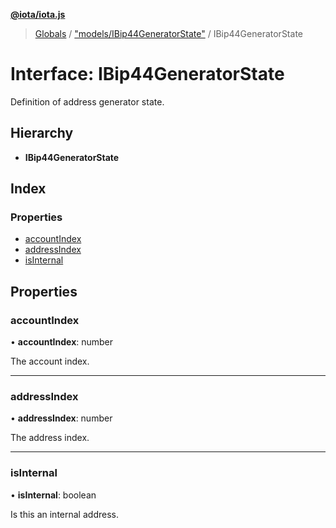 **[@iota/iota.js](../README.md)**

> [Globals](../README.md) / ["models/IBip44GeneratorState"](../modules/_models_ibip44generatorstate_.md) / IBip44GeneratorState

# Interface: IBip44GeneratorState

Definition of address generator state.

## Hierarchy

* **IBip44GeneratorState**

## Index

### Properties

* [accountIndex](_models_ibip44generatorstate_.ibip44generatorstate.md#accountindex)
* [addressIndex](_models_ibip44generatorstate_.ibip44generatorstate.md#addressindex)
* [isInternal](_models_ibip44generatorstate_.ibip44generatorstate.md#isinternal)

## Properties

### accountIndex

•  **accountIndex**: number

The account index.

___

### addressIndex

•  **addressIndex**: number

The address index.

___

### isInternal

•  **isInternal**: boolean

Is this an internal address.
